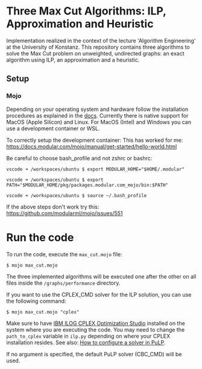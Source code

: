 # Three Max Cut Algorithms: ILP, Approximation and Heuristic

Implementation realized in the context of the lecture 'Algorithm Engineering' at the University of Konstanz. This repository contains three algorithms to solve the Max Cut problem on unweighted, undirected graphs: an exact algorithm using ILP, an approximation and a heuristic.

## Setup

### Mojo

Depending on your operating system and hardware follow the installation procedures as explained in the [docs](https://docs.modular.com/mojo/). Currently there is native support for MacOS (Apple Silicon) and Linux. For MacOS (Intel) and Windows you can use a development container or WSL.

To correctly setup the development container:
This has worked for me: https://docs.modular.com/mojo/manual/get-started/hello-world.html

Be careful to choose bash_profile and not zshrc or bashrc:

    vscode ➜ /workspaces/ubuntu $ export MODULAR_HOME="$HOME/.modular"
    
    vscode ➜ /workspaces/ubuntu $ export PATH="$MODULAR_HOME/pkg/packages.modular.com_mojo/bin:$PATH"
    
    vscode ➜ /workspaces/ubuntu $ source ~/.bash_profile

If the above steps don't work try this:
https://github.com/modularml/mojo/issues/551

# Run the code
To run the code, execute the `max_cut.mojo` file:

    $ mojo max_cut.mojo

The three implemented algorithms will be executed one after the other on all files inside the `/graphs/performance` directory.

If you want to use the CPLEX_CMD solver for the ILP solution, you can use the following command:

    $ mojo max_cut.mojo "cplex"

Make sure to have [IBM ILOG CPLEX Optimization Studio](https://www.ibm.com/de-de/products/ilog-cplex-optimization-studio) installed on the system where you are executing the code. You may need to change the `path_to_cplex` variable in `ilp.py` depending on where your CPLEX installation resides. See also: [How to configure a solver in PuLP](https://coin-or.github.io/pulp/guides/how_to_configure_solvers.html#).

If no argument is specified, the default PuLP solver (CBC_CMD) will be used.